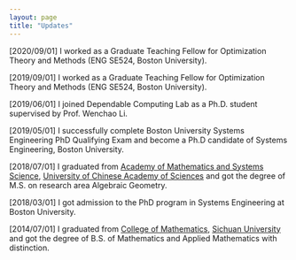 ```yaml
---
layout: page
title: "Updates"
---
```


[2020/09/01] I worked as a Graduate Teaching Fellow for Optimization Theory and Methods (ENG SE524, Boston University).

[2019/09/01] I worked as a Graduate Teaching Fellow for Optimization Theory and Methods (ENG SE524, Boston University).

[2019/06/01] I joined Dependable Computing Lab as a Ph.D. student supervised by Prof. Wenchao Li.

[2019/05/01] I successfully complete Boston University Systems Engineering PhD Qualifying Exam and become a Ph.D candidate of Systems Engineering, Boston University.

[2018/07/01] I graduated from <a href="http://english.amss.cas.cn" target="_blank">Academy of Mathematics and Systems Science</a>, <a href="https://english.ucas.ac.cn" target="_blank">University of Chinese Academy of Sciences</a> and got the degree of M.S. on research area Algebraic Geometry.

[2018/03/01] I got admission to the PhD program in Systems Engineering at Boston University.

[2014/07/01] I graduated from <a href="https://math.scu.edu.cn/English.htm" target="_blank">College of Mathematics</a>, <a href="https://en.scu.edu.cn" target="_blank">Sichuan University</a> and got the degree of B.S. of Mathematics and Applied Mathematics with distinction.
